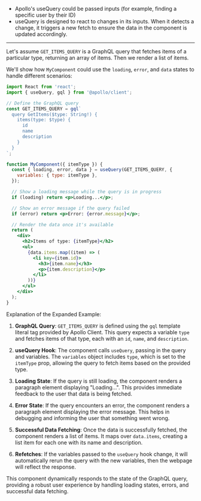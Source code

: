 - Apollo's useQuery could be passed inputs (for example, finding a specific user by their ID)
- useQuery is designed to react to changes in its inputs. When it detects a change, it triggers a new fetch to ensure the data in the component is updated accordingly.


---


Let's assume `GET_ITEMS_QUERY` is a GraphQL query that fetches items of a particular type, returning an array of items. Then we render a list of items. 

We'll show how `MyComponent` could use the `loading`, `error`, and `data` states to handle different scenarios:

```jsx
import React from 'react';
import { useQuery, gql } from '@apollo/client';

// Define the GraphQL query
const GET_ITEMS_QUERY = gql`
  query GetItems($type: String!) {
    items(type: $type) {
      id
      name
      description
    }
  }
`;

function MyComponent({ itemType }) {
  const { loading, error, data } = useQuery(GET_ITEMS_QUERY, {
    variables: { type: itemType },
  });

  // Show a loading message while the query is in progress
  if (loading) return <p>Loading...</p>;

  // Show an error message if the query failed
  if (error) return <p>Error: {error.message}</p>;

  // Render the data once it's available
  return (
    <div>
      <h2>Items of type: {itemType}</h2>
      <ul>
        {data.items.map((item) => (
          <li key={item.id}>
            <h3>{item.name}</h3>
            <p>{item.description}</p>
          </li>
        ))}
      </ul>
    </div>
  );
}
```

Explanation of the Expanded Example:

1. **GraphQL Query**: `GET_ITEMS_QUERY` is defined using the `gql` template literal tag provided by Apollo Client. This query expects a variable `type` and fetches items of that type, each with an `id`, `name`, and `description`.

2. **useQuery Hook**: The component calls `useQuery`, passing in the query and variables. The `variables` object includes `type`, which is set to the `itemType` prop, allowing the query to fetch items based on the provided type.

3. **Loading State**: If the query is still loading, the component renders a paragraph element displaying "Loading...". This provides immediate feedback to the user that data is being fetched.

4. **Error State**: If the query encounters an error, the component renders a paragraph element displaying the error message. This helps in debugging and informing the user that something went wrong.

5. **Successful Data Fetching**: Once the data is successfully fetched, the component renders a list of items. It maps over `data.items`, creating a list item for each one with its name and description.
   
6. **Refetches**: If the variables passed to the `useQuery` hook change, it will automatically rerun the query with the new variables, then the webpage will reflect the response.

This component dynamically responds to the state of the GraphQL query, providing a robust user experience by handling loading states, errors, and successful data fetching.
